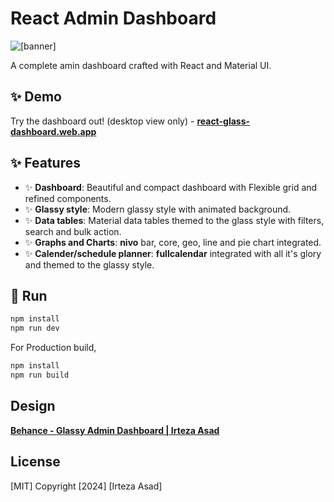 # React Admin Dashboard

![[banner]](https://i.ibb.co/10w6GZS/admin-dashboard-home-1.png)

A complete amin dashboard crafted with React and Material UI. 

## ✨ Demo
Try the dashboard out! (desktop view only) - **<a href="https://react-glass-dashboard.web.app/" target="_blank">react-glass-dashboard.web.app</a>**

## ✨ Features

- ✨ **Dashboard**: Beautiful and compact dashboard with Flexible grid and refined components.
- ✨ **Glassy style**: Modern glassy style with animated background. 
- ✨ **Data tables**: Material data tables themed to the glass style with filters, search and bulk action.
- ✨ **Graphs and Charts**: **nivo** bar, core, geo, line and pie chart integrated.
- ✨ **Calender/schedule planner**: **fullcalendar** integrated with all it's glory and themed to the glassy style.

## 🎯 Run

```bash
npm install 
npm run dev
```
For Production build,

```bash
npm install
npm run build
```

## Design
**<a href="https://www.behance.net/gallery/202759735/Glassy-Admin-Dashboard" target="_blank">**Behance** - Glassy Admin Dashboard | Irteza Asad</a>**

## License

[MIT]
Copyright [2024] [Irteza Asad]
